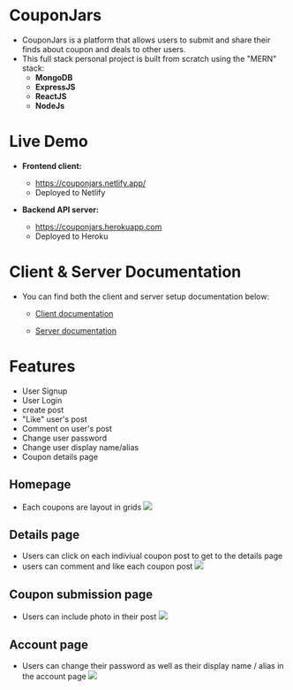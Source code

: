 # **CouponJars**
- CouponJars is a platform that allows users to submit and share their finds about coupon and deals to other users.
- This full stack personal project is built from scratch using the "MERN" stack:
  - **MongoDB**
  - **ExpressJS**
  - **ReactJS**
  - **NodeJs**

# **Live Demo**
- **Frontend client:**
  - https://couponjars.netlify.app/
  - Deployed to Netlify 

- **Backend API server:**
  - https://couponjars.herokuapp.com
  - Deployed to Heroku

# **Client & Server Documentation**
- You can find both the client and server setup documentation below:
  - [Client documentation](./client/README.md)

  - [Server documentation](./server/README.md)

# **Features**
- User Signup
- User Login
- create post
- "Like" user's post
- Comment on user's post
- Change user password
- Change user display name/alias
- Coupon details page

## Homepage
- Each coupons are layout in grids
![](img/homepage.png)

## Details page
- Users can click on each indiviual coupon post to get to the details page
- users can comment and like each coupon post
![](img/detail.png)

## Coupon submission page
- Users can include photo in their post
![](img/submit.png)

## Account page
- Users can change their password as well as their display name / alias in the account page
![](img/account.png)